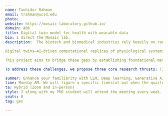 ```yaml
---
name: Tauhidur Rahman 
email: trahman@ucsd.edu
photo: 
website: https://mosaic-laboratory.github.io/
domain: A06
title: Digital twin model for health with wearable data
bio: I direct the Mosaic lab.
description:  The biotech and biomedical industries rely heavily on randomized controlled trials (RCTs) to evaluate the efficacy and safety of medical interventions, yet these trials are prohibitively expensive and time-consuming—costing an average of $1.3 billion per drug and spanning 10–15 years for market approval in the pharmaceutical sector. Similarly, preclinical animal testing adds significant financial and ethical burdens, with failure rates exceeding 85% when translating results to humans. In this proposal, we seek to address these inefficiencies by advancing digital twin technologies as a transformative paradigm in biomedical research and development.

Digital twins—AI-driven computational replicas of physiological systems—have the potential to accelerate innovation by providing scalable, cost-effective, and ethically viable alternatives to conventional RCTs. They can simulate disease progression, predict patient responses to interventions, and enable in silico testing of therapeutics, reducing reliance on human and animal trials. However, major gaps hinder their widespread adoption, including (1) lack of standardized, generalizable representations of physiological systems across individuals and timescales, (2) computational inefficiencies in personalizing models for diverse populations, and (3) limited capacity for knowledge transfer between different interventions and treatment domains.

This project aims to bridge these gaps by establishing foundational methods for scalable, personalized, and computationally efficient digital twins. Through advanced physiological modeling, knowledge graph integration, and large language model (LLM)-augmented frameworks, we will develop novel approaches to enhance prediction, personalization, and decision-support in biomedical innovation. Our proposed methods will not only improve the efficiency and reliability of digital twins but also provide a generalizable infrastructure applicable across diverse medical domains, including diabetes management, kidney dialysis, and substance use disorder interventions.

To address these challenges, we propose three core research thrusts: (i) Representation of Physiological Systems for Closed-Loop Modeling: We will develop featurization and representation learning techniques that generalize across diverse biomedical data types (from physiological signals to symptoms and comorbidities), ensuring adaptability across time scales (minutes to years) and population levels (individuals to cohorts). (ii) Computationally Efficient Digital Twins with Personalization Mechanisms and Knowledge Graphs: We will design scalable, personalized digital twin models that dynamically identify similar individuals within a population to enhance forecasting accuracy for physiological states based on specific interventions. Additionally, we will integrate knowledge graphs to learn relationships between different interventions, allowing the model to extrapolate to novel treatment strategies. (iii) Demonstration of a Generalizable Large Language Model (LLM)-Augmented Digital Twin Framework and Dashboard: We will implement and validate a scalable, interactive framework to support digital twin experimentation in multiple biomedical domains, including diabetes management, kidney dialysis, and substance use disorder interventions.

summer: Enhance your familiarity with LLM, Deep learning, Generative AI tools and techniques.
time: Monday AM. We will figure a specific timeslot out when the quarter gets near and we know all of our schedules better.
ta: Hybrid (Zoom and in-person)
style: I along with my PhD student will attend the meeting every week. My mentoring style is really to help you to know the right tools, help you to identify the intermediate goals and eventually ask challenging questions. Eventually the success will largely depend on you and your approach to tackle complex questions with lots of uncertainty. I want you to take leadership (almost consider this as an opportunity to write your paper or build your startup, just as an example) and I will be there to help you to navigate the complex landscape of uncertainty in research.
seats: 8
tag: gen

---
```

